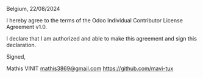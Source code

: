 Belgium, 22/08/2024

I hereby agree to the terms of the Odoo Individual Contributor License Agreement v1.0.

I declare that I am authorized and able to make this agreement and sign this declaration.

Signed,

Mathis VINIT mathis3869@gmail.com https://github.com/mavi-tux
